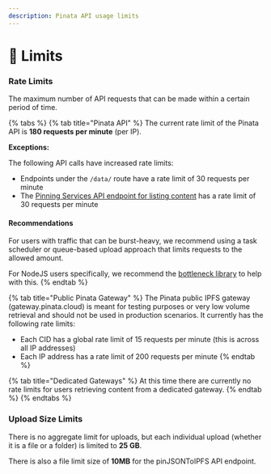 ```yaml
---
description: Pinata API usage limits
---
```


# 🛑 Limits

### Rate Limits

The maximum number of API requests that can be made within a certain period of time.

{% tabs %}
{% tab title="Pinata API" %}
The current rate limit of the Pinata API is **180 requests per minute** (per IP).

**Exceptions:**

The following API calls have increased rate limits:

* Endpoints under the `/data/` route have a rate limit of 30 requests per minute
* The [Pinning Services API endpoint for listing content](https://ipfs.github.io/pinning-services-api-spec/#tag/pins/paths/\~1pins/get) has a rate limit of 30 requests per minute

#### Recommendations

For users with traffic that can be burst-heavy, we recommend using a task scheduler or queue-based upload approach that limits requests to the allowed amount.&#x20;

For NodeJS users specifically, we recommend the [bottleneck library](https://www.npmjs.com/package/bottleneck) to help with this.
{% endtab %}

{% tab title="Public Pinata Gateway" %}
The Pinata public IPFS gateway (gateway.pinata.cloud) is meant for testing purposes or very low volume retrieval and should not be used in production scenarios. It currently has the following rate limits:

* Each CID has a global rate limit of 15 requests per minute (this is across all IP addresses)
* Each IP address has a rate limit of 200 requests per minute
{% endtab %}

{% tab title="Dedicated Gateways" %}
At this time there are currently no rate limits for users retrieving content from a dedicated gateway.&#x20;
{% endtab %}
{% endtabs %}

### Upload Size Limits

There is no aggregate limit for uploads, but each individual upload (whether it is a file or a folder) is limited to **25 GB**.

There is also a file limit size of **10MB** for the pinJSONToIPFS API endpoint.
